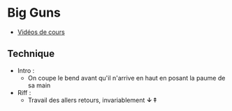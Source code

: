 # Big Guns
- [Vidéos de cours](https://www.youtube.com/playlist?list=PL-mUMncHrS0nJp_YDUCBmU71zILgsqQsy)

## Technique
- Intro :
  - On coupe le bend avant qu'il n'arrive en haut en posant la paume de sa main
- Riff :
  - Travail des allers retours, invariablement **&#x2193; &#x2909;**